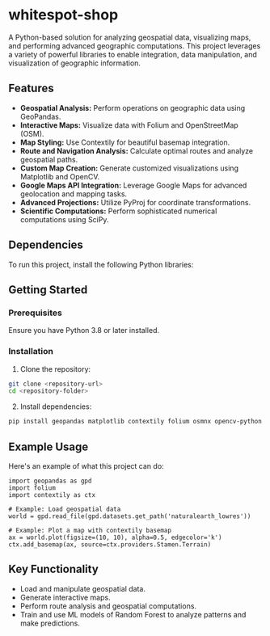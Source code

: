 # whitespot-shop

A Python-based solution for analyzing geospatial data, visualizing maps, and performing advanced geographic computations. This project leverages a variety of powerful libraries to enable integration, data manipulation, and visualization of geographic information.

## Features
- **Geospatial Analysis:** Perform operations on geographic data using GeoPandas.
- **Interactive Maps:** Visualize data with Folium and OpenStreetMap (OSM).
- **Map Styling:** Use Contextily for beautiful basemap integration.
- **Route and Navigation Analysis:** Calculate optimal routes and analyze geospatial paths.
- **Custom Map Creation:** Generate customized visualizations using Matplotlib and OpenCV.
- **Google Maps API Integration:** Leverage Google Maps for advanced geolocation and mapping tasks.
- **Advanced Projections:** Utilize PyProj for coordinate transformations.
- **Scientific Computations:** Perform sophisticated numerical computations using SciPy.

## Dependencies
To run this project, install the following Python libraries:

## Getting Started

### Prerequisites

Ensure you have Python 3.8 or later installed.

### Installation

1. Clone the repository:

```bash
git clone <repository-url>
cd <repository-folder>
```
2. Install dependencies:
   
```bash
pip install geopandas matplotlib contextily folium osmnx opencv-python googlemaps pyproj scipy
```

## Example Usage
Here's an example of what this project can do:

```
import geopandas as gpd
import folium
import contextily as ctx

# Example: Load geospatial data
world = gpd.read_file(gpd.datasets.get_path('naturalearth_lowres'))

# Example: Plot a map with contextily basemap
ax = world.plot(figsize=(10, 10), alpha=0.5, edgecolor='k')
ctx.add_basemap(ax, source=ctx.providers.Stamen.Terrain)
```

## Key Functionality

- Load and manipulate geospatial data.
- Generate interactive maps.
- Perform route analysis and geospatial computations.
- Train and use ML models of Random Forest to analyze patterns and make predictions.

